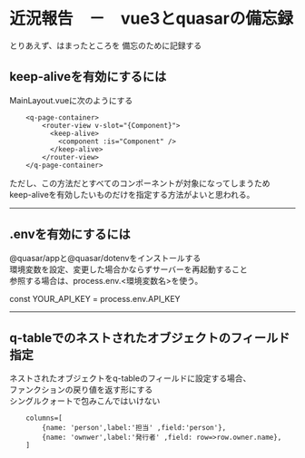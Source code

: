 # 近況報告　－　vue3とquasarの備忘録

とりあえず、はまったところを
備忘のために記録する

## keep-aliveを有効にするには
MainLayout.vueに次のようにする
```
    <q-page-container>
        <router-view v-slot="{Component}">
          <keep-alive>
            <component :is="Component" />
          </keep-alive>
        </router-view>
    </q-page-container>
```
ただし、この方法だとすべてのコンポーネントが対象になってしまうため  
keep-aliveを有効したいものだけを指定する方法がよいと思われる。
- - -
## .envを有効にするには  

@quasar/appと@quasar/dotenvをインストールする  
環境変数を設定、変更した場合かならずサーバーを再起動すること  
参照する場合は、process.env.<環境変数名>を使う。  
  
const YOUR_API_KEY = process.env.API_KEY
- - -  
## q-tableでのネストされたオブジェクトのフィールド指定
ネストされたオブジェクトをq-tableのフィールドに設定する場合、  
ファンクションの戻り値を返す形にする  
シングルクォートで包みこんではいけない  
```
    columns=[
        {name: 'person',label:'担当' ,field:'person'},
        {name: 'ownwer',label:'発行者' ,field: row=>row.owner.name},
    ]
```
